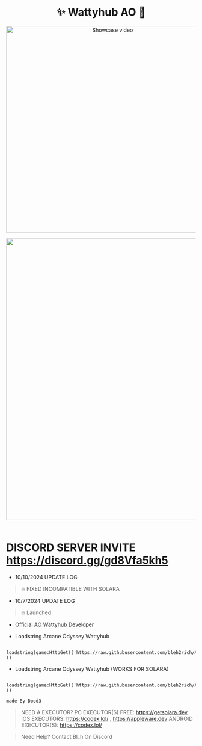 <h1 align="center">✨ Wattyhub AO 🎉</h1> 
<p align="center">
    <a href="https://www.youtube.com/watch?v=Jhee6bHUsdg" target="_blank">
        <img src="https://i.imgur.com/HvYspv5_d.webp?maxwidth=760&fidelity=grand" width="550" alt="Showcase video" title="Showcase video">
    </a>
</p>
<p align= "center"> <kbd> <img  src="https://i.imgur.com/Gi6SKs4_d.webp?maxwidth=760&fidelity=grand"width="750"> </kbd><br><br>

# DISCORD SERVER INVITE https://discord.gg/gd8Vfa5kh5



- 10/10/2024 UPDATE LOG
  
> 🔥 FIXED INCOMPATIBLE WITH SOLARA

- 10/7/2024 UPDATE LOG
  
> 🔥 Launched

- <a href="https://www.youtube.com/@PrestigedDev">Official AO Wattyhub Developer</a>

- Loadstring Arcane Odyssey Wattyhub
```
 loadstring(game:HttpGet(('https://raw.githubusercontent.com/bleh2rich/Arcane/refs/heads/main/ArcaneWattyhub.lua'),true))()
```
- Loadstring Arcane Odyssey Wattyhub (WORKS FOR SOLARA)
```
 loadstring(game:HttpGet(('https://raw.githubusercontent.com/bleh2rich/Arcane/refs/heads/main/ArcaneSolaraVersion.lua'),true))()
```


``` made By Dood3 ```

> NEED A EXECUTOR?
> PC EXECUTOR(S) FREE: https://getsolara.dev
> IOS EXECUTORS: https://codex.lol/ , https://appleware.dev
> ANDROID EXECUTOR(S): https://codex.lol/

> Need Help? Contact Bl_h On Discord

